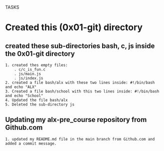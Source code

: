 TASKS
# Created this (0x01-git) directory

##  created these sub-directories bash, c, js inside the 0x01-git directory
	1. created thes empty files:
		. c/c_is_fun.c
		. js/main.js
		. js/index.js
	2. created a file bash/alx with these two lines inside: #!/bin/bash and echo "ALX"
	3. Created a file bash/school with this two lines inside: #!/bin/bash and echo "School"
	4. Updated the file bash/alx
	5. Deleted the sub-directory js
## Updating my alx-pre_course repository from Github.com
	1. updated my README.md file in the main branch from Github.com and added a commit message.
	
